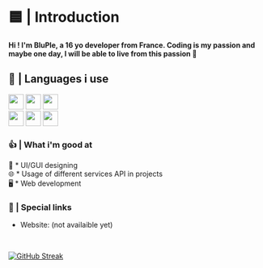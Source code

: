 # 🟦 | Introduction

<b id="b1">Hi ! I'm BluPle, a 16 yo developer from France. Coding is my passion and maybe one day, I will be able to live from this passion 💪</b>
<br>

## 🔷 | Languages i use
<img src="https://cdn-icons-png.flaticon.com/512/174/174854.png" width="30" height="30"> <img src="https://upload.wikimedia.org/wikipedia/commons/thumb/6/62/CSS3_logo.svg/800px-CSS3_logo.svg.png" width="30" height="30"> <img src="https://upload.wikimedia.org/wikipedia/commons/6/6a/JavaScript-logo.png" width="30" height="30">
<br>
<img src="https://upload.wikimedia.org/wikipedia/commons/thumb/c/c3/Python-logo-notext.svg/1200px-Python-logo-notext.svg.png" width="30" height="30"> <img src="https://cdn.icon-icons.com/icons2/2415/PNG/512/csharp_plain_logo_icon_146577.png" width="30" height="30"> <img src="https://upload.wikimedia.org/wikipedia/commons/thumb/c/cf/Lua-Logo.svg/600px-Lua-Logo.svg.png" width="30" height="30">



### 👍 | What i'm good at

🎨 * UI/GUI designing
<br>
🌐 * Usage of different services API in projects
<br>
🖥️ * Web development

### 🔗 | Special links

* Website: (not availaible yet)
<br>

[![GitHub Streak](http://github-readme-streak-stats.herokuapp.com?user=BluPleThe0ne&theme=dark&background=000000)](https://git.io/streak-stats)
